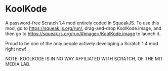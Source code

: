 # KoolKode
A password-free Scratch 1.4 mod entirely coded in SqueakJS. To use this mod, go to https://squeak.js.org/run/, drag-and-drop KoolKode.image, and then go to https://squeak.js.org/run/#image=/KoolKode.image to launch it.

Proud to be one of the only people actively developing a Scratch 1.4 mod right now!

NOTE: KOOLKODE IS IN NO WAY AFFILIATED WITH SCRATCH, OF THE MIT MEDIA LAB.
